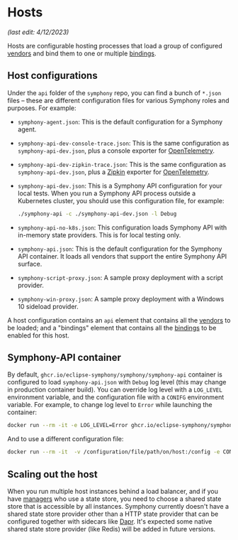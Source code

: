 # Hosts

_(last edit: 4/12/2023)_

Hosts are configurable hosting processes that load a group of configured [vendors](../vendors/overview.md) and bind them to one or multiple [bindings](../bindings/overview.md).

## Host configurations

Under the `api` folder of the `symphony` repo, you can find a bunch of `*.json` files – these are different configuration files for various Symphony roles and purposes. For example:

* `symphony-agent.json`: This is the default configuration for a Symphony agent.
* `symphony-api-dev-console-trace.json`: This is the same configuration as `symphony-api-dev.json`, plus a console exporter for [OpenTelemetry](https://opentelemetry.io/).
* `symphony-api-dev-zipkin-trace.json`: This is the same configuration as `symphony-api-dev.json`, plus a [Zipkin](https://zipkin.io/) exporter for [OpenTelemetry](https://opentelemetry.io/).
* `symphony-api-dev.json`: This is a Symphony API configuration for your local tests. When you run a Symphony API process outside a Kubernetes cluster, you should use this configuration file, for example:

  ```bash
  ./symphony-api -c ./symphony-api-dev.json -l Debug
  ```

* `symphony-api-no-k8s.json`: This configuration loads Symphony API with in-memory state providers. This is for local testing only.
* `symphony-api.json`: This is the default configuration for the Symphony API container. It loads all vendors that support the entire Symphony API surface.
* `symphony-script-proxy.json`: A sample proxy deployment with a script provider.
* `symphony-win-proxy.json`: A sample proxy deployment with a Windows 10 sideload provider.

A host configuration contains an `api` element that contains all the [vendors](../vendors/overview.md) to be loaded; and a "bindings" element that contains all the [bindings](../bindings/overview.md) to be enabled for this host.

## Symphony-API container

By default, `ghcr.io/eclipse-symphony/symphony/symphony-api` container is configured to load `symphony-api.json` with `Debug` log level (this may change in production container build). You can override log level with a `LOG_LEVEL` environment variable, and the configuration file with a `CONIFG` environment variable. For example, to change log level to `Error` while launching the container:

```bash
docker run --rm -it -e LOG_LEVEL=Error ghcr.io/eclipse-symphony/symphony/symphony-api:latest
```

And to use a different configuration file:

```bash
docker run --rm -it  -v /configuration/file/path/on/host:/config -e CONFIG=/config/symphony-api-dev.json ghcr.io/eclipse-symphony/symphony/symphony-api:latest
```

## Scaling out the host

When you run multiple host instances behind a load balancer, and if you have [managers](../managers/overview.md) who use a state store, you need to choose a shared state store that is accessible by all instances. Symphony currently doesn't have a shared state store provider other than a HTTP state provider that can be configured together with sidecars like [Dapr](https://dapr.io/). It's expected some native shared state store provider (like Redis) will be added in future versions.
